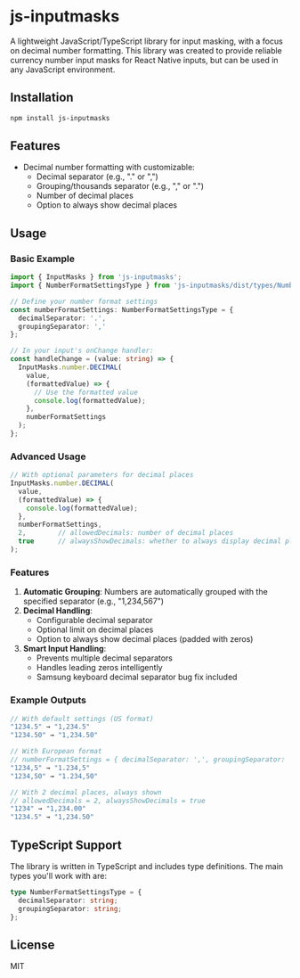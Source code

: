 # js-inputmasks

A lightweight JavaScript/TypeScript library for input masking, with a focus on decimal number formatting. This library was created to provide reliable currency number input masks for React Native inputs, but can be used in any JavaScript environment.

## Installation

```bash
npm install js-inputmasks
```

## Features

- Decimal number formatting with customizable:
  - Decimal separator (e.g., "." or ",")
  - Grouping/thousands separator (e.g., "," or ".")
  - Number of decimal places
  - Option to always show decimal places

## Usage

### Basic Example

```typescript
import { InputMasks } from 'js-inputmasks';
import { NumberFormatSettingsType } from 'js-inputmasks/dist/types/NumberFormatSettings';

// Define your number format settings
const numberFormatSettings: NumberFormatSettingsType = {
  decimalSeparator: '.',
  groupingSeparator: ','
};

// In your input's onChange handler:
const handleChange = (value: string) => {
  InputMasks.number.DECIMAL(
    value,
    (formattedValue) => {
      // Use the formatted value
      console.log(formattedValue);
    },
    numberFormatSettings
  );
};
```

### Advanced Usage

```typescript
// With optional parameters for decimal places
InputMasks.number.DECIMAL(
  value,
  (formattedValue) => {
    console.log(formattedValue);
  },
  numberFormatSettings,
  2,        // allowedDecimals: number of decimal places
  true      // alwaysShowDecimals: whether to always display decimal places
);
```

### Features

1. **Automatic Grouping**: Numbers are automatically grouped with the specified separator (e.g., "1,234,567")
2. **Decimal Handling**: 
   - Configurable decimal separator
   - Optional limit on decimal places
   - Option to always show decimal places (padded with zeros)
3. **Smart Input Handling**:
   - Prevents multiple decimal separators
   - Handles leading zeros intelligently
   - Samsung keyboard decimal separator bug fix included

### Example Outputs

```typescript
// With default settings (US format)
"1234.5" → "1,234.5"
"1234.50" → "1,234.50"

// With European format
// numberFormatSettings = { decimalSeparator: ',', groupingSeparator: '.' }
"1234,5" → "1.234,5"
"1234,50" → "1.234,50"

// With 2 decimal places, always shown
// allowedDecimals = 2, alwaysShowDecimals = true
"1234" → "1,234.00"
"1234.5" → "1,234.50"
```

## TypeScript Support

The library is written in TypeScript and includes type definitions. The main types you'll work with are:

```typescript
type NumberFormatSettingsType = {
  decimalSeparator: string;
  groupingSeparator: string;
};
```

## License

MIT
